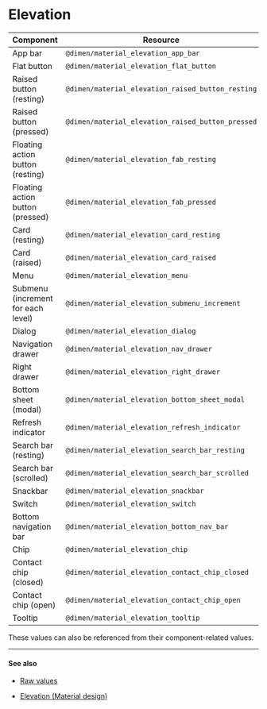 # Elevation

| Component | Resource |
| --------- | -------- |
| App bar                            | `@dimen/material_elevation_app_bar`               |
| Flat button                        | `@dimen/material_elevation_flat_button`           |
| Raised button (resting)            | `@dimen/material_elevation_raised_button_resting` |
| Raised button (pressed)            | `@dimen/material_elevation_raised_button_pressed` |
| Floating action button (resting)   | `@dimen/material_elevation_fab_resting`           |
| Floating action button (pressed)   | `@dimen/material_elevation_fab_pressed`           |
| Card (resting)                     | `@dimen/material_elevation_card_resting`          |
| Card (raised)                      | `@dimen/material_elevation_card_raised`           |
| Menu                               | `@dimen/material_elevation_menu`                  |
| Submenu (increment for each level) | `@dimen/material_elevation_submenu_increment`     |
| Dialog                             | `@dimen/material_elevation_dialog`                |
| Navigation drawer                  | `@dimen/material_elevation_nav_drawer`            |
| Right drawer                       | `@dimen/material_elevation_right_drawer`          |
| Bottom sheet (modal)               | `@dimen/material_elevation_bottom_sheet_modal`    |
| Refresh indicator                  | `@dimen/material_elevation_refresh_indicator`     |
| Search bar (resting)               | `@dimen/material_elevation_search_bar_resting`    |
| Search bar (scrolled)              | `@dimen/material_elevation_search_bar_scrolled`   |
| Snackbar                           | `@dimen/material_elevation_snackbar`              |
| Switch                             | `@dimen/material_elevation_switch`                |
| Bottom navigation bar              | `@dimen/material_elevation_bottom_nav_bar`        |
| Chip                               | `@dimen/material_elevation_chip`                  |
| Contact chip (closed)              | `@dimen/material_elevation_contact_chip_closed`   |
| Contact chip (open)                | `@dimen/material_elevation_contact_chip_open`     |
| Tooltip                            | `@dimen/material_elevation_tooltip`               |

These values can also be referenced from their component-related values.

---

#### See also

- [Raw values](https://github.com/AoDevBlue/MaterialValues/blob/master/material-values/src/main/res-layout/values/elevation.xml)

- [Elevation (Material design)](https://material.google.com/material-design/elevation-shadows.html)

